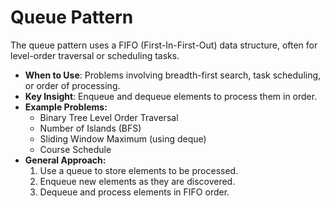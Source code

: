 # Queue Pattern

The queue pattern uses a FIFO (First-In-First-Out) data structure, often for level-order traversal or scheduling tasks.

- **When to Use**: Problems involving breadth-first search, task scheduling, or order of processing.
- **Key Insight**: Enqueue and dequeue elements to process them in order.
- **Example Problems:**
  - Binary Tree Level Order Traversal
  - Number of Islands (BFS)
  - Sliding Window Maximum (using deque)
  - Course Schedule
- **General Approach:**
  1. Use a queue to store elements to be processed.
  2. Enqueue new elements as they are discovered.
  3. Dequeue and process elements in FIFO order.
